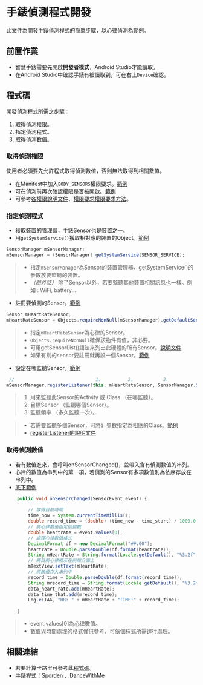 # 手錶偵測程式開發

此文件為開發手錶偵測程式的簡單步驟，以心律偵測為範例。

## 前置作業

* 智慧手錶需要先開啟**開發者模式**，Android Studio才能讀取。
* 在Android Studio中確認手錶有被讀取到，可在右上`Device`確認。

## 程式碼

開發偵測程式所需之步驟：
1. 取得偵測權限。
2. 指定偵測程式。
3. 取得偵測數值。

### 取得偵測權限

使用者必須要先允許程式取得偵測數值，否則無法取得到相關數值。

* 在Manifest中加入`BODY_SENSORS`權限要求。[範例](https://github.com/fujisawakazuhi/WatchDevelopmentConcept/blob/master/DancingWithMe/watchdancingsensor/src/main/AndroidManifest.xml#L5)
* 可在偵測前再次確認權限是否被開啟。[範例](https://github.com/fujisawakazuhi/WatchDevelopmentConcept/blob/c5402935eb3e21cd284d19122814363f153cb294/DancingWithMe/watchdancingsensor/src/main/java/im/fju/watchdancingsensor/MainActivity.java#L114)
* 可參考[各權限說明文件](https://developer.android.com/reference/android/Manifest.permission)、[權限要求權限要求方法](https://developer.android.com/training/articles/wear-permissions)。

### 指定偵測程式

* 獲取裝置的管理器，手錶Sensor也是裝置之一。
* 用`getSystemService()`獲取相對應的裝置的Object。[範例](https://github.com/fujisawakazuhi/WatchDevelopmentConcept/blob/c5402935eb3e21cd284d19122814363f153cb294/DancingWithMe/watchdancingsensor/src/main/java/im/fju/watchdancingsensor/MainActivity.java#L127)

```java
SensorManager mSensorManager;
mSensorManager = (SensorManager) getSystemService(SENSOR_SERVICE);
```

> * 指定`mSensorManager`為Sensor的裝置管理器，getSystemService()的參數放要監聽的裝置。
> * *（題外話）* 除了Sensor以外，若要監聽其他裝置相關訊息也一樣。例如 : WiFi, battery...
* 註冊要偵測的Sensor。[範例](https://github.com/fujisawakazuhi/WatchDevelopmentConcept/blob/c5402935eb3e21cd284d19122814363f153cb294/DancingWithMe/watchdancingsensor/src/main/java/im/fju/watchdancingsensor/MainActivity.java#L130)


```java
Sensor mHeartRateSensor;
mHeartRateSensor = Objects.requireNonNull(mSensorManager).getDefaultSensor(Sensor.TYPE_HEART_RATE);
```

> * 指定`mHeartRateSensor`為心律的Sensor。
> * `Objects.requireNonNull`確保該物件有值，非必要。
> * 可用getSensorList()語法來列出此硬體的所有Sensor。[說明文件](https://developer.android.com/reference/android/hardware/SensorManager#getSensorList(int))
> * 如果有別的sensor要註冊就再設一個Sensor。[範例](https://github.com/fujisawakazuhi/WatchDevelopmentConcept/blob/c5402935eb3e21cd284d19122814363f153cb294/DancingWithMe/watchdancingsensor/src/main/java/im/fju/watchdancingsensor/MainActivity.java#L137)

* 設定在哪監聽Sensor。[範例](https://github.com/fujisawakazuhi/WatchDevelopmentConcept/blob/c5402935eb3e21cd284d19122814363f153cb294/DancingWithMe/watchdancingsensor/src/main/java/im/fju/watchdancingsensor/MainActivity.java#L322)

```java
 //                              1.          2.           3.
mSensorManager.registerListener(this, mHeartRateSensor, SensorManager.SENSOR_DELAY_NORMAL);
```

> 1. 用來監聽此Sensor的Activity 或 Class （在哪監聽）。
> 2. 目標Sensor （監聽哪個Sensor）。
> 3. 監聽頻率 （多久監聽一次）。


> * 若需要監聽多個Sensor，可將`1.`參數指定為相應的Class。[範例](https://github.com/fujisawakazuhi/WatchDevelopmentConcept/blob/c5402935eb3e21cd284d19122814363f153cb294/DancingWithMe/watchdancingsensor/src/main/java/im/fju/watchdancingsensor/MainActivity.java#L191)
> * [registerListener的說明文件](https://developer.android.com/reference/android/hardware/SensorManager#registerListener(android.hardware.SensorListener,%20int,%20int))

### 取得偵測數值

* 若有數值進來，會呼叫onSensorChanged()，並帶入含有偵測數值的串列。
* 心律的數值為串列中的第一項，若偵測的Sensor有多項數值則為依序存放在串列中。
* [底下範例](https://github.com/fujisawakazuhi/WatchDevelopmentConcept/blob/c5402935eb3e21cd284d19122814363f153cb294/DancingWithMe/watchdancingsensor/src/main/java/im/fju/watchdancingsensor/MainActivity.java#L366)

```java
    public void onSensorChanged(SensorEvent event) {
        
        // 取得目前時間
        time_now = System.currentTimeMillis();
        double record_time = (double) (time_now - time_start) / 1000.0;
        // 將心律數值指定給變數
        double heartrate = event.values[0];
        // 處理心律數值格式
        DecimalFormat df = new DecimalFormat("##.00");
        heartrate = Double.parseDouble(df.format(heartrate));
        String mHeartRate = String.format(Locale.getDefault(), "%3.2f", heartrate);
        // 將目前心律顯示在前端介面上
        mTextView.setText(mHeartRate);
        // 將數值存入串列中
        record_time = Double.parseDouble(df.format(record_time));
        String mrecord_time = String.format(Locale.getDefault(), "%3.2f", record_time);
        data_heart_rate.add(mHeartRate);
        data_time_that.add(mrecord_time);
        Log.e(TAG, "HR: " + mHeartRate + "TIME:" + record_time);
        
    }
```
> * event.values[0]為心律數值。
> * 數值與時間處理的格式僅供參考，可依個程式所需進行處理。

## 相關連結
* 若要計算卡路里可參考此[程式碼](https://github.com/fujisawakazuhi/WatchDevelopmentConcept/blob/4be8f6c39728fdb823a922326b52146ec7733203/Sporden/watch/src/main/java/com/fjuim/watch/MainActivity.java#L1068)。
* 手錶程式：[Sporden](https://github.com/fujisawakazuhi/WatchDevelopmentConcept/blob/master/Sporden/watch/src/main/java/com/fjuim/watch/MainActivity.java) 、[DanceWithMe](https://github.com/fujisawakazuhi/WatchDevelopmentConcept/blob/master/DancingWithMe/watchdancingsensor/src/main/java/im/fju/watchdancingsensor/MainActivity.java)